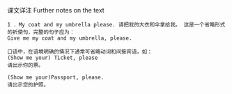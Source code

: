 课文详注 Further notes on the text   
```
1 ．My coat and my umbrella please. 请把我的大衣和伞拿给我。 这是一个省略形式的祈使句，完整的句子应为： 
Give me my coat and my umbrella, please. 

口语中，在语境明确的情况下通常可省略动词和间接宾语，如： 
(Show me your) Ticket, please 
请出示你的票。 

(Show me your)Passport, please. 
请出示您的护照。 
```